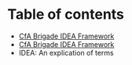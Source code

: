 # Table of contents

* [CfA Brigade IDEA Framework](README.md)
* [CfA Brigade IDEA Framework](cfa-brigade-idea-framework.md)
* IDEA: An explication of terms


